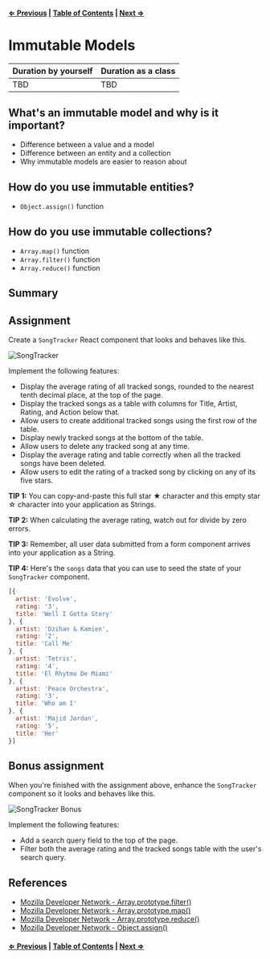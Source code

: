 #### [⇐ Previous](07-refs.md) | [Table of Contents](README.md#table-of-contents) | [Next ⇒](09-final-assignment.md)

# Immutable Models

| Duration by yourself | Duration as a class |
|----------------------|---------------------|
| TBD                  | TBD                 |

## What's an immutable model and why is it important?

* Difference between a value and a model
* Difference between an entity and a collection
* Why immutable models are easier to reason about

## How do you use immutable entities?

* `Object.assign()` function

## How do you use immutable collections?

* `Array.map()` function
* `Array.filter()` function
* `Array.reduce()` function

## Summary

## Assignment

Create a `SongTracker` React component that looks and behaves like this.

![SongTracker](https://i.imgur.com/muVfTkV.gif)

Implement the following features:

* Display the average rating of all tracked songs, rounded to the nearest tenth decimal place, at the top of the page.
* Display the tracked songs as a table with columns for Title, Artist, Rating, and Action below that.
* Allow users to create additional tracked songs using the first row of the table.
* Display newly tracked songs at the bottom of the table.
* Allow users to delete any tracked song at any time.
* Display the average rating and table correctly when all the tracked songs have been deleted.
* Allow users to edit the rating of a tracked song by clicking on any of its five stars.

**TIP 1:** You can copy-and-paste this full star ★ character and this empty star ☆ character into your application as Strings.

**TIP 2:** When calculating the average rating, watch out for divide by zero errors.

**TIP 3:** Remember, all user data submitted from a form component arrives into your application as a String.

**TIP 4:** Here's the `songs` data that you can use to seed the state of your `SongTracker` component.

```js
[{
  artist: 'Evolve',
  rating: '3',
  title: 'Well I Gotta Story'
}, {
  artist: 'Dzihan & Kamien',
  rating: '2',
  title: 'Call Me'
}, {
  artist: 'Tetris',
  rating: '4',
  title: 'El Rhytmo De Miami'
}, {
  artist: 'Peace Orchestra',
  rating: '3',
  title: 'Who am I'
}, {
  artist: 'Majid Jordan',
  rating: '5',
  title: 'Her'
}]
```

## Bonus assignment

When you're finished with the assignment above, enhance the `SongTracker` component so it looks and behaves like this.

![SongTracker Bonus](https://i.imgur.com/UiYVJz3.gif)

Implement the following features:

* Add a search query field to the top of the page.
* Filter both the average rating and the tracked songs table with the user's search query.

## References

* [Mozilla Developer Network - Array.prototype.filter()](https://developer.mozilla.org/en-US/docs/Web/JavaScript/Reference/Global_Objects/Array/filter)
* [Mozilla Developer Network - Array.prototype.map()](https://developer.mozilla.org/en-US/docs/Web/JavaScript/Reference/Global_Objects/Array/map)
* [Mozilla Developer Network - Array.prototype.reduce()](https://developer.mozilla.org/en-US/docs/Web/JavaScript/Reference/Global_Objects/Array/Reduce)
* [Mozilla Developer Network - Object.assign()](https://developer.mozilla.org/en-US/docs/Web/JavaScript/Reference/Global_Objects/Object/assign)

#### [⇐ Previous](07-refs.md) | [Table of Contents](README.md#table-of-contents) | [Next ⇒](09-final-assignment.md)
